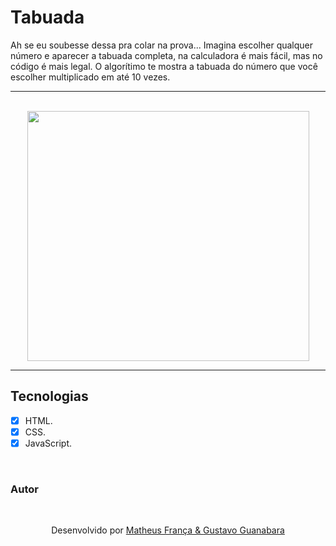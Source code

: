 # Tabuada

<p> Ah se eu soubesse dessa pra colar na prova... Imagina escolher qualquer número e aparecer a tabuada completa, na calculadora é 
mais fácil, mas no código é mais legal. O algorítimo te mostra a tabuada do número que você escolher multiplicado em até 10 vezes.
  
---

<br>
<div align="center"> 
  <img width="451" height="400px" src="https://github.com/franssa01/Cursos/blob/main/Curso%20em%20V%C3%ADdeo/Java%20Script/SITE/SITE/Site%204%20Tabuada/site4.gif"/>
</div>

---

## Tecnologias
- [x] HTML.
- [x] CSS.
- [x] JavaScript.

<br>

### Autor
<br>

<p align="center"> Desenvolvido por <a href="https://www.linkedin.com/in/matheus-fran%C3%A7a-b0961a222/">Matheus França & 
  <a href="https://www.youtube.com/c/CursoemV%C3%ADdeo">Gustavo Guanabara</a>
